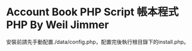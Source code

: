 # Account Book PHP Script 帳本程式PHP By Weil Jimmer
安裝前請先手動配置./data/config.php，配置完後執行根目錄下的install.php。

